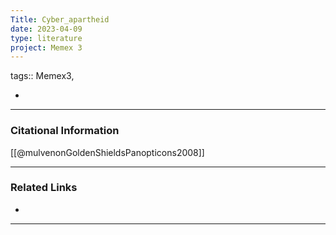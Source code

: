 ```yaml
---
Title: Cyber_apartheid
date: 2023-04-09
type: literature
project: Memex 3
---
```


tags:: Memex3, 

- 

---
### Citational Information

[[@mulvenonGoldenShieldsPanopticons2008]]

---

### Related Links

- 

---
